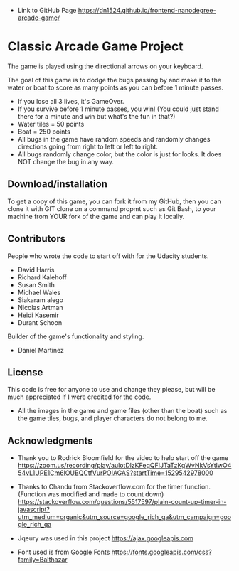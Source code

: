 - Link to GitHub Page https://dn1524.github.io/frontend-nanodegree-arcade-game/

# Classic Arcade Game Project

The game is played using the directional arrows on your keyboard.

The goal of this game is to dodge the bugs passing by and make it to the water or boat to score as many points as you can before 1 minute passes.

- If you lose all 3 lives, it's GameOver.
- If you survive before 1 minute passes, you win! (You could just stand there for a minute and win but what's the fun in that?)
- Water tiles = 50 points
- Boat = 250 points
- All bugs in the game have random speeds and randomly changes directions going from right to left or left to right.
- All bugs randomly change color, but the color is just for looks. It does NOT change the bug in any way.


## Download/installation

To get a copy of this game, you can fork it from my GitHub, then you can clone it with GIT clone on a command propmt such as Git Bash, to your machine from YOUR fork of the game and can play it locally.


## Contributors

People who wrote the code to start off with for the Udacity students.
- David Harris
- Richard Kalehoff
- Susan Smith
- Michael Wales
- Siakaram alego
- Nicolas Artman
- Heidi Kasemir
- Durant Schoon
 
 Builder of the game's functionality and styling.
- Daniel Martinez
 
 
## License
 
This code is free for anyone to use and change they please, but will be much appreciated if I were credited for the code.

- All the images in the game and game files (other than the boat) such as the game tiles, bugs, and player characters do not belong to me.
 
 
## Acknowledgments

- Thank you to Rodrick Bloomfield for the video to help start off the game https://zoom.us/recording/play/aulotDlzKFegQFIJTaTzKgWvNkVsYtlwO454vL1UPE1Cm6lOUBQCtfVurPOIAGAS?startTime=1529542978000

- Thanks to Chandu from Stackoverflow.com for the timer function. (Function was modified and made to count down)
https://stackoverflow.com/questions/5517597/plain-count-up-timer-in-javascript?utm_medium=organic&utm_source=google_rich_qa&utm_campaign=google_rich_qa

- Jqeury was used in this project https://ajax.googleapis.com
- Font used is from Google Fonts https://fonts.googleapis.com/css?family=Balthazar
